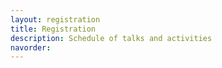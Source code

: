 ```yaml
---
layout: registration
title: Registration
description: Schedule of talks and activities
navorder: 
---
```


